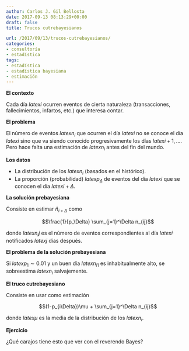 ```yaml
---
author: Carlos J. Gil Bellosta
date: 2017-09-13 08:13:29+00:00
draft: false
title: Trucos cutrebayesianos

url: /2017/09/13/trucos-cutrebayesianos/
categories:
- consultoría
- estadística
tags:
- estadística
- estadística bayesiana
- estimación
---
```


**El contexto**

Cada día $latex i$ ocurren eventos de cierta naturaleza (transacciones, fallecimientos, infartos, etc.) que interesa contar.

**El problema**

El número de eventos $latex n_i$ que ocurren el día $latex i$ no se conoce el día $latex i$ sino que va siendo conocido progresivamente los días $latex i+1, \dots$. Pero hace falta una estimación de $latex n_i$ antes del fin del mundo.

**Los datos**

* La distribución de los $latex n_i$ (basados en el histórico).
* La proporción (probabilidad) $latex p_\Delta$ de eventos del día $latex i$ que se conocen el día $latex i+\Delta$.

**La solución prebayesiana**

Consiste en estimar $\hat{n}_{i+\Delta}$ como

$$\frac{1}{p_\Delta} \sum_{j=1}^\Delta n_{ij}$$

donde $latex n_ij$ es el número de eventos correspondientes al día $latex i$ notificados $latex j$ días después.

**El problema de la solución prebayesiana**

Si $latex p_1 \sim 0.01$ y un buen día $latex n_{i1}$ es inhabitualmente alto, se sobreestima $latex n_i$ salvajemente.

**El truco cutrebayesiano**

Consiste en usar como estimación

$$(1-p_{i\Delta})\mu + \sum_{j=1}^\Delta n_{ij}$$

donde $latex \mu$ es la media de la distribución de los $latex n_i$.

**Ejercicio**

¿Qué carajos tiene esto que ver con el reverendo Bayes?
